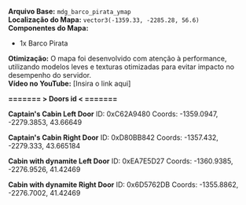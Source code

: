 **Arquivo Base:** `mdg_barco_pirata_ymap`  
**Localização do Mapa:** `vector3(-1359.33, -2285.28, 56.6)`  
**Componentes do Mapa:**  
- 1x Barco Pirata  

**Otimização:** O mapa foi desenvolvido com atenção à performance, utilizando modelos leves e texturas otimizadas para evitar impacto no desempenho do servidor.  
**Vídeo no YouTube:** [Insira o link aqui]  


**======= > Doors id < =======**

**Captain's Cabin Left Door**
ID: 0xC62A9480
Coords: -1359.0947, -2279.3853, 43.66649


**Captain's Cabin Right Door**
ID: 0xD80BB842
Coords: -1357.432, -2279.333, 43.665184


**Cabin with dynamite Left Door**
ID: 0xEA7E5D27 
Coords: -1360.9385, -2276.9526, 41.42469


**Cabin with dynamite Right Door**
ID: 0x6D5762DB
Coords: -1355.8862, -2276.7002, 41.42469